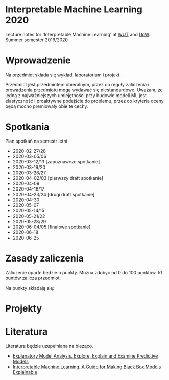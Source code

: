 # Interpretable Machine Learning 2020

Lecture notes for 'Interpretable Machine Learning' at [WUT](https://usosweb.usos.pw.edu.pl/kontroler.php?_action=katalog2/przedmioty/pokazPrzedmiot&kod=1120-IN000-MSP-0501) and [UoW](https://usosweb.uw.edu.pl/kontroler.php?_action=katalog2/przedmioty/pokazPrzedmiot&kod=1000-1M18WUM). Summer semester 2019/2020

# Wprowadzenie

Na przedmiot składa się wykład, laboratorium i projekt.

Przedmiot jest przedmiotem obieralnym, przez co reguły zaliczenia i prowadzenia przedmiotu mogą wydawać się niestandardowe.
Uważam, że jedną z najważniejszych umiejętności przy budowie modeli ML jest elastyczność i proaktywne podejście do problemu, przez co kryteria oceny będą mocno premiowały obie te cechy.

# Spotkania

Plan spotkań na semestr letni

* 2020-02-27/28 
* 2020-03-05/06 
* 2020-03-12/13  [zapoznawcze spotkanie]
* 2020-03-19/20 
* 2020-03-26/27 
* 2020-04-02/03  [pierwszy draft spotkanie]
* 2020-04-09
* 2020-04-16/17 
* 2020-04-23/24  [drugi draft spotkanie]
* 2020-04-30 
* 2020-05-07 
* 2020-05-14/15 
* 2020-05-21/22 
* 2020-05-28/29 
* 2020-06-04/05 [finalowe spotkanie]
* 2020-06-18 
* 2020-06-25 

# Zasady zaliczenia

Zaliczenie oparte będzie o punkty. Można zdobyć od 0 do 100 punktów. 51 puntów zalicza przedmiot.

Na punkty składają się:


# Projekty


# Literatura

Literatura będzie uzupełniana na bieżąco. 

* [Explanatory Model Analysis. Explore, Explain and Examine Predictive Models](https://pbiecek.github.io/ema/)
* [Interpretable Machine Learning. A Guide for Making Black Box Models Explainable](https://christophm.github.io/interpretable-ml-book/)
